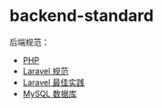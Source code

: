 # backend-standard
后端规范：
 - [PHP](/PHP/PHP%20推荐规范.md)
 - [Laravel 规范](/Laravel)
 - [Laravel 最佳实践](/Laravel/Laravel%20最佳实践.md)
 - [MySQL 数据库](/MySQL/MySQL%20高性能数据库规范.md)
